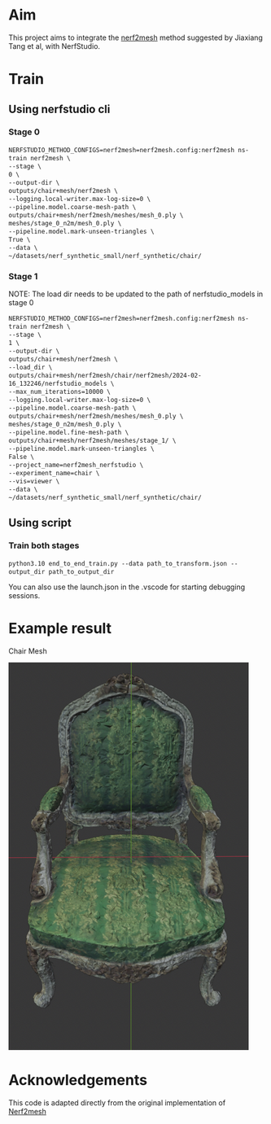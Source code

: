 
# Aim
This project aims to integrate the [nerf2mesh](https://me.kiui.moe/nerf2mesh/) method suggested by Jiaxiang Tang et al, with NerfStudio. 

# Train

## Using nerfstudio cli

### Stage 0
```
NERFSTUDIO_METHOD_CONFIGS=nerf2mesh=nerf2mesh.config:nerf2mesh ns-train nerf2mesh \
--stage \
0 \
--output-dir \
outputs/chair+mesh/nerf2mesh \
--logging.local-writer.max-log-size=0 \
--pipeline.model.coarse-mesh-path \
outputs/chair+mesh/nerf2mesh/meshes/mesh_0.ply \
meshes/stage_0_n2m/mesh_0.ply \
--pipeline.model.mark-unseen-triangles \
True \ 
--data \
~/datasets/nerf_synthetic_small/nerf_synthetic/chair/

```

### Stage 1

NOTE: The load dir needs to be updated to the path of nerfstudio_models in stage 0
```
NERFSTUDIO_METHOD_CONFIGS=nerf2mesh=nerf2mesh.config:nerf2mesh ns-train nerf2mesh \
--stage \
1 \
--output-dir \
outputs/chair+mesh/nerf2mesh \
--load_dir \
outputs/chair+mesh/nerf2mesh/chair/nerf2mesh/2024-02-16_132246/nerfstudio_models \
--max_num_iterations=10000 \
--logging.local-writer.max-log-size=0 \
--pipeline.model.coarse-mesh-path \
outputs/chair+mesh/nerf2mesh/meshes/mesh_0.ply \
meshes/stage_0_n2m/mesh_0.ply \
--pipeline.model.fine-mesh-path \
outputs/chair+mesh/nerf2mesh/meshes/stage_1/ \
--pipeline.model.mark-unseen-triangles \
False \ 
--project_name=nerf2mesh_nerfstudio \
--experiment_name=chair \
--vis=viewer \
--data \
~/datasets/nerf_synthetic_small/nerf_synthetic/chair/
```

## Using script

### Train both stages

```
python3.10 end_to_end_train.py --data path_to_transform.json --output_dir path_to_output_dir
```

You can also use the launch.json in the .vscode for starting debugging sessions.

# Example result

Chair Mesh

![Chair Mesh](images/chair_mesh.JPG)


# Acknowledgements

This code is adapted directly from the original implementation of [Nerf2mesh](https://github.com/ashawkey/nerf2mesh)